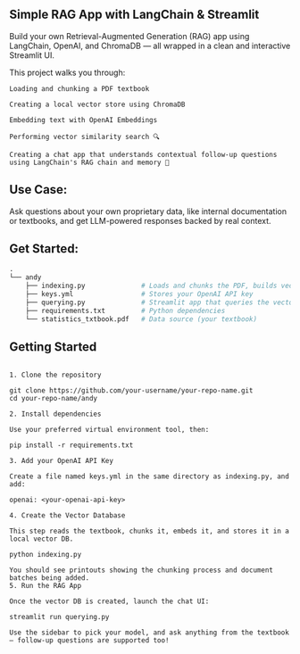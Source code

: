 ## Simple RAG App with LangChain & Streamlit

Build your own Retrieval-Augmented Generation (RAG) app using LangChain, OpenAI, and ChromaDB — all wrapped in a clean and interactive Streamlit UI.

This project walks you through:

    Loading and chunking a PDF textbook 

    Creating a local vector store using ChromaDB

    Embedding text with OpenAI Embeddings

    Performing vector similarity search 🔍

    Creating a chat app that understands contextual follow-up questions using LangChain's RAG chain and memory 🎯

## Use Case:

Ask questions about your own proprietary data, like internal documentation or textbooks, and get LLM-powered responses backed by real context.

## Get Started:

```graphql
.
└── andy
    ├── indexing.py              # Loads and chunks the PDF, builds vector DB
    ├── keys.yml                 # Stores your OpenAI API key
    ├── querying.py              # Streamlit app that queries the vector DB
    ├── requirements.txt         # Python dependencies
    └── statistics_txtbook.pdf   # Data source (your textbook)


```

## Getting Started
```

1. Clone the repository

git clone https://github.com/your-username/your-repo-name.git
cd your-repo-name/andy

2. Install dependencies

Use your preferred virtual environment tool, then:

pip install -r requirements.txt

3. Add your OpenAI API Key

Create a file named keys.yml in the same directory as indexing.py, and add:

openai: <your-openai-api-key>

4. Create the Vector Database

This step reads the textbook, chunks it, embeds it, and stores it in a local vector DB.

python indexing.py

You should see printouts showing the chunking process and document batches being added.
5. Run the RAG App

Once the vector DB is created, launch the chat UI:

streamlit run querying.py

Use the sidebar to pick your model, and ask anything from the textbook — follow-up questions are supported too!
```

